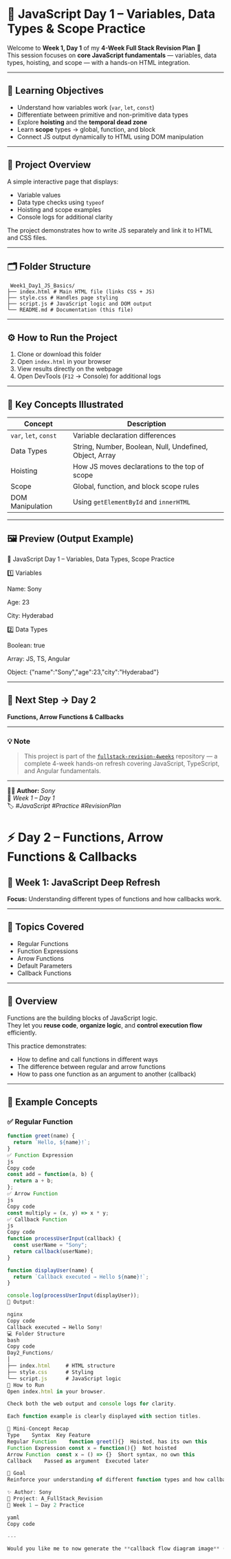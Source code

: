 
# 🌸 JavaScript Day 1 – Variables, Data Types & Scope Practice

Welcome to **Week 1, Day 1** of my **4-Week Full Stack Revision Plan** 🚀  
This session focuses on **core JavaScript fundamentals** — variables, data types, hoisting, and scope — with a hands-on HTML integration.

---

## 🎯 **Learning Objectives**
- Understand how variables work (`var`, `let`, `const`)
- Differentiate between primitive and non-primitive data types
- Explore **hoisting** and the **temporal dead zone**
- Learn **scope** types → global, function, and block
- Connect JS output dynamically to HTML using DOM manipulation

---

## 🧩 **Project Overview**

A simple interactive page that displays:
- Variable values  
- Data type checks using `typeof`  
- Hoisting and scope examples  
- Console logs for additional clarity  

The project demonstrates how to write JS separately and link it to HTML and CSS files.

---

## 🗂️ **Folder Structure**

     Week1_Day1_JS_Basics/
    ├── index.html # Main HTML file (links CSS + JS)
    ├── style.css # Handles page styling
    ├── script.js # JavaScript logic and DOM output
    └── README.md # Documentation (this file)

---

## ⚙️ **How to Run the Project**

   1. Clone or download this folder  
   2. Open `index.html` in your browser  
   3. View results directly on the webpage  
   4. Open DevTools (`F12` → Console) for additional logs  

---

## 🧠 **Key Concepts Illustrated**

| Concept | Description |
|----------|--------------|
| `var`, `let`, `const` | Variable declaration differences |
| Data Types | String, Number, Boolean, Null, Undefined, Object, Array |
| Hoisting | How JS moves declarations to the top of scope |
| Scope | Global, function, and block scope rules |
| DOM Manipulation | Using `getElementById` and `innerHTML` |

---

## 🖼️ **Preview (Output Example)**

🌸 JavaScript Day 1 – Variables, Data Types, Scope Practice

1️⃣ Variables

Name: Sony

Age: 23

City: Hyderabad

2️⃣ Data Types

Boolean: true

Array: JS, TS, Angular

Object: {"name":"Sony","age":23,"city":"Hyderabad"}

---

## 🧩 **Next Step → Day 2**
**Functions, Arrow Functions & Callbacks**

---

### 💡 **Note**
> This project is part of the [`fullstack-revision-4weeks`](https://github.com/sony/fullstack-revision-4weeks) repository — a complete 4-week hands-on refresh covering JavaScript, TypeScript, and Angular fundamentals.

---

👩‍💻 **Author:** *Sony*  
📅 *Week 1 – Day 1*  
🏷️ *#JavaScript #Practice #RevisionPlan*


# ⚡ Day 2 – Functions, Arrow Functions & Callbacks

## 📅 Week 1: JavaScript Deep Refresh  
**Focus:** Understanding different types of functions and how callbacks work.

---

## 🎯 **Topics Covered**
- Regular Functions  
- Function Expressions  
- Arrow Functions  
- Default Parameters  
- Callback Functions  

---

## 🧩 **Overview**

Functions are the building blocks of JavaScript logic.  
They let you **reuse code**, **organize logic**, and **control execution flow** efficiently.

This practice demonstrates:
- How to define and call functions in different ways  
- The difference between regular and arrow functions  
- How to pass one function as an argument to another (callback)

---

## 🧠 **Example Concepts**

### ✅ Regular Function
```js
function greet(name) {
  return `Hello, ${name}!`;
}
✅ Function Expression
js
Copy code
const add = function(a, b) {
  return a + b;
};
✅ Arrow Function
js
Copy code
const multiply = (x, y) => x * y;
✅ Callback Function
js
Copy code
function processUserInput(callback) {
  const userName = "Sony";
  return callback(userName);
}

function displayUser(name) {
  return `Callback executed → Hello ${name}!`;
}

console.log(processUserInput(displayUser));
🧩 Output:

nginx
Copy code
Callback executed → Hello Sony!
💻 Folder Structure
bash
Copy code
Day2_Functions/
│
├── index.html     # HTML structure
├── style.css      # Styling
└── script.js      # JavaScript logic
🚀 How to Run
Open index.html in your browser.

Check both the web output and console logs for clarity.

Each function example is clearly displayed with section titles.

🧩 Mini-Concept Recap
Type	Syntax	Key Feature
Regular Function	function greet(){}	Hoisted, has its own this
Function Expression	const x = function(){}	Not hoisted
Arrow Function	const x = () => {}	Short syntax, no own this
Callback	Passed as argument	Executed later

🏁 Goal
Reinforce your understanding of different function types and how callbacks allow one function to control when another runs — a core JS skill used in async operations, event handling, and APIs.

✨ Author: Sony
📂 Project: A_FullStack_Revision
📘 Week 1 – Day 2 Practice

yaml
Copy code

---

Would you like me to now generate the **callback flow diagram image** (with arrows & colors) to include below this READM